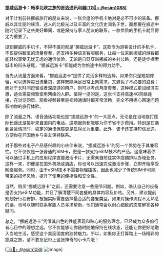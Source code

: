 **挪威远游卡：畅享北欧之旅的首选通讯利器[[TG💪+ @esim1088](https://t.me/s/esim1088)]**

对于计划前往挪威旅行的朋友来说，一张合适的手机卡绝对是必不可少的装备。挪威以其壮丽的峡湾、迷人的北极光以及丰富的文化历史闻名于世，而想要在旅途中随时记录下这些美好瞬间，或是保持与家人朋友的联系，一款优质的手机卡就显得尤为重要了。

提到挪威的手机卡，不得不提的就是“挪威远游卡”。这款专为游客设计的手机卡，不仅提供超值的流量套餐，还支持多种语言客服服务，让每一位来到挪威的游客都能轻松享受无忧无虑的通信体验。无论是自驾穿越挪威的乡村公路，还是徒步探索城市的街头巷尾，“挪威远游卡”都能成为你旅途中的得力助手。

首先从流量方面来看，“挪威远游卡”提供了灵活多样的选择。如果你只是短期停留，可以选择每日流量包，这样既能满足日常上网需求，又避免了不必要的浪费；而对于长时间逗留或者深度游的用户，则可以考虑月度套餐，这种模式更加经济实惠，适合需要频繁使用网络的人群。值得一提的是，这张卡支持高速4G网络连接，在浏览网页、观看视频甚至是视频通话时都非常流畅，完全不用担心网速问题影响你的旅行体验。

除了流量之外，语音通话功能也是“挪威远游卡”的一大亮点。无论是在当地拨打国际长途还是接听来自国内的电话，这项服务都能够为你节省不少费用。特别是在遇到紧急情况时，稳定的通讯保障更是显得尤为重要。此外，该卡还支持短信发送，方便你在异国他乡与亲友保持联系。

对于那些对电子产品感兴趣的小伙伴来说，“挪威远游卡”的另一个优势在于其兼容性。它不仅仅是一张普通的SIM卡，更是一款支持eSIM技术的产品。这意味着你可以通过手机上的应用程序直接激活卡片，无需亲自前往实体店铺排队办理业务。这样一来，即便是在国外机场或酒店，你也可以迅速完成激活步骤，立即开始享受网络服务。同时，由于eSIM技术不需要物理插拔，因此也减少了传统SIM卡可能带来的损坏风险，提升了使用的便捷性和安全性。

当然，购买“挪威远游卡”之前，还需要注意一些细节问题。例如，确认自己的设备是否支持eSIM功能，并且了解清楚不同套餐的具体内容及价格。另外，建议提前规划好行程安排，根据实际需要选择最合适的套餐类型。如果对操作流程不太熟悉的话，也可以随时联系客服人员寻求帮助，他们通常会以耐心细致的态度解答各种疑问。

总之，“挪威远游卡”凭借其出色的性能表现和贴心的服务理念，已经成为众多旅行者心目中的理想之选。它不仅能够让你随时随地保持在线状态，还能让你更好地融入当地生活，感受这个美丽国度的独特魅力。所以，如果你正打算踏上一场精彩的挪威之旅，请不要忘记带上这张神奇的小卡片哦！

[[TG💪+ @esim1088](https://t.me/s/esim1088) ![Image](https://i.postimg.cc/4NQfJmqS/Snipaste-2025-05-13-00-14-12.png)]